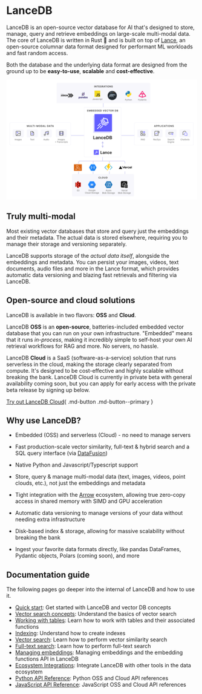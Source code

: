 # LanceDB

LanceDB is an open-source vector database for AI that's designed to store, manage, query and retrieve embeddings on large-scale multi-modal data. The core of LanceDB is written in Rust 🦀 and is built on top of [Lance](https://github.com/lancedb/lance), an open-source columnar data format designed for performant ML workloads and fast random access.

Both the database and the underlying data format are designed from the ground up to be **easy-to-use**, **scalable** and **cost-effective**.

![](assets/lancedb_and_lance.png)

## Truly multi-modal

Most existing vector databases that store and query just the embeddings and their metadata. The actual data is stored elsewhere, requiring you to manage their storage and versioning separately.

LanceDB supports storage of the *actual data itself*, alongside the embeddings and metadata. You can persist your images, videos, text documents, audio files and more in the Lance format, which provides automatic data versioning and blazing fast retrievals and filtering via LanceDB.

## Open-source and cloud solutions

LanceDB is available in two flavors: **OSS** and **Cloud**.

LanceDB **OSS** is an **open-source**, batteries-included embedded vector database that you can run on your own infrastructure. "Embedded" means that it runs *in-process*, making it incredibly simple to self-host your own AI retrieval workflows for RAG and more. No servers, no hassle.

LanceDB **Cloud** is a SaaS (software-as-a-service) solution that runs serverless in the cloud, making the storage clearly separated from compute. It's designed to be cost-effective and highly scalable without breaking the bank. LanceDB Cloud is currently in private beta with general availability coming soon, but you can apply for early access with the private beta release by signing up below.

[Try out LanceDB Cloud](https://noteforms.com/forms/lancedb-mailing-list-cloud-kty1o5?notionforms=1&utm_source=notionforms){ .md-button .md-button--primary }

## Why use LanceDB?

* Embedded (OSS) and serverless (Cloud) - no need to manage servers

* Fast production-scale vector similarity, full-text & hybrid search and a SQL query interface (via [DataFusion](https://github.com/apache/arrow-datafusion))

* Native Python and Javascript/Typescript support

* Store, query & manage multi-modal data (text, images, videos, point clouds, etc.), not just the embeddings and metadata

* Tight integration with the [Arrow](https://arrow.apache.org/docs/format/Columnar.html) ecosystem, allowing true zero-copy access in shared memory with SIMD and GPU acceleration

* Automatic data versioning to manage versions of your data without needing extra infrastructure

* Disk-based index & storage, allowing for massive scalability without breaking the bank

* Ingest your favorite data formats directly, like pandas DataFrames, Pydantic objects, Polars (coming soon), and more

## Documentation guide

The following pages go deeper into the internal of LanceDB and how to use it.

* [Quick start](basic.md): Get started with LanceDB and vector DB concepts
* [Vector search concepts](concepts/vector_search.md): Understand the basics of vector search
* [Working with tables](guides/tables.md): Learn how to work with tables and their associated functions
* [Indexing](ann_indexes.md): Understand how to create indexes
* [Vector search](search.md): Learn how to perform vector similarity search
* [Full-text search](fts.md): Learn how to perform full-text search
* [Managing embeddings](embeddings/index.md): Managing embeddings and the embedding functions API in LanceDB
* [Ecosystem Integrations](integrations/index.md): Integrate LanceDB with other tools in the data ecosystem
* [Python API Reference](python/python.md): Python OSS and Cloud API references
* [JavaScript API Reference](javascript/modules.md): JavaScript OSS and Cloud API references

